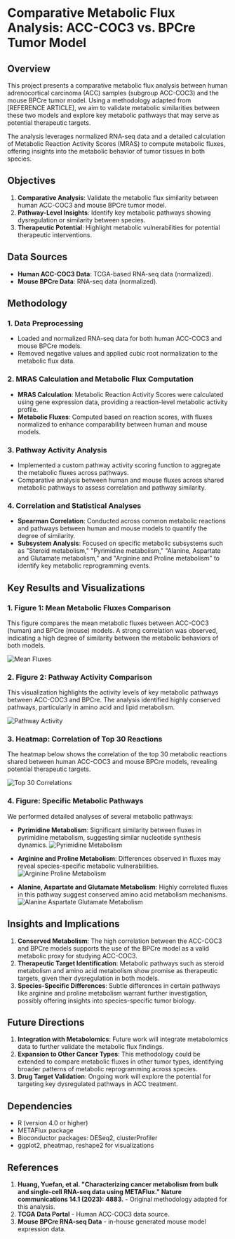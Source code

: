 # Comparative Metabolic Flux Analysis: ACC-COC3 vs. BPCre Tumor Model

## Overview

This project presents a comparative metabolic flux analysis between human adrenocortical carcinoma (ACC) samples (subgroup ACC-COC3) and the mouse BPCre tumor model. Using a methodology adapted from [REFERENCE ARTICLE], we aim to validate metabolic similarities between these two models and explore key metabolic pathways that may serve as potential therapeutic targets.

The analysis leverages normalized RNA-seq data and a detailed calculation of Metabolic Reaction Activity Scores (MRAS) to compute metabolic fluxes, offering insights into the metabolic behavior of tumor tissues in both species.

## Objectives

1. **Comparative Analysis**: Validate the metabolic flux similarity between human ACC-COC3 and mouse BPCre tumor model.
2. **Pathway-Level Insights**: Identify key metabolic pathways showing dysregulation or similarity between species.
3. **Therapeutic Potential**: Highlight metabolic vulnerabilities for potential therapeutic interventions.

## Data Sources

- **Human ACC-COC3 Data**: TCGA-based RNA-seq data (normalized).
- **Mouse BPCre Data**: RNA-seq data (normalized).

## Methodology

### 1. **Data Preprocessing**
   - Loaded and normalized RNA-seq data for both human ACC-COC3 and mouse BPCre models.
   - Removed negative values and applied cubic root normalization to the metabolic flux data.

### 2. **MRAS Calculation and Metabolic Flux Computation**
   - **MRAS Calculation**: Metabolic Reaction Activity Scores were calculated using gene expression data, providing a reaction-level metabolic activity profile.
   - **Metabolic Fluxes**: Computed based on reaction scores, with fluxes normalized to enhance comparability between human and mouse models.
   
### 3. **Pathway Activity Analysis**
   - Implemented a custom pathway activity scoring function to aggregate the metabolic fluxes across pathways.
   - Comparative analysis between human and mouse fluxes across shared metabolic pathways to assess correlation and pathway similarity.

### 4. **Correlation and Statistical Analyses**
   - **Spearman Correlation**: Conducted across common metabolic reactions and pathways between human and mouse models to quantify the degree of similarity.
   - **Subsystem Analysis**: Focused on specific metabolic subsystems such as "Steroid metabolism," "Pyrimidine metabolism," "Alanine, Aspartate and Glutamate metabolism," and "Arginine and Proline metabolism" to identify key metabolic reprogramming events.

## Key Results and Visualizations

### 1. **Figure 1: Mean Metabolic Fluxes Comparison**
   This figure compares the mean metabolic fluxes between ACC-COC3 (human) and BPCre (mouse) models. A strong correlation was observed, indicating a high degree of similarity between the metabolic behaviors of both models.

   ![Mean Fluxes](link_to_figure1)

### 2. **Figure 2: Pathway Activity Comparison**
   This visualization highlights the activity levels of key metabolic pathways between ACC-COC3 and BPCre. The analysis identified highly conserved pathways, particularly in amino acid and lipid metabolism.

   ![Pathway Activity](link_to_figure2)

### 3. **Heatmap: Correlation of Top 30 Reactions**
   The heatmap below shows the correlation of the top 30 metabolic reactions shared between human ACC-COC3 and mouse BPCre models, revealing potential therapeutic targets.

   ![Top 30 Correlations](link_to_heatmap)

### 4. **Figure: Specific Metabolic Pathways**
   We performed detailed analyses of several metabolic pathways:

   - **Pyrimidine Metabolism**:
     Significant similarity between fluxes in pyrimidine metabolism, suggesting similar nucleotide synthesis dynamics.
     ![Pyrimidine Metabolism](link_to_figure_pyrimidine)
   
   - **Arginine and Proline Metabolism**:
     Differences observed in fluxes may reveal species-specific metabolic vulnerabilities.
     ![Arginine Proline Metabolism](link_to_figure_arginine)

   - **Alanine, Aspartate and Glutamate Metabolism**:
     Highly correlated fluxes in this pathway suggest conserved amino acid metabolism mechanisms.
     ![Alanine Aspartate Glutamate Metabolism](link_to_figure_alanine)

## Insights and Implications

1. **Conserved Metabolism**: The high correlation between the ACC-COC3 and BPCre models supports the use of the BPCre model as a valid metabolic proxy for studying ACC-COC3.
2. **Therapeutic Target Identification**: Metabolic pathways such as steroid metabolism and amino acid metabolism show promise as therapeutic targets, given their dysregulation in both models.
3. **Species-Specific Differences**: Subtle differences in certain pathways like arginine and proline metabolism warrant further investigation, possibly offering insights into species-specific tumor biology.

## Future Directions

1. **Integration with Metabolomics**: Future work will integrate metabolomics data to further validate the metabolic flux findings.
2. **Expansion to Other Cancer Types**: This methodology could be extended to compare metabolic fluxes in other tumor types, identifying broader patterns of metabolic reprogramming across species.
3. **Drug Target Validation**: Ongoing work will explore the potential for targeting key dysregulated pathways in ACC treatment.

## Dependencies

- R (version 4.0 or higher)
- METAFlux package
- Bioconductor packages: DESeq2, clusterProfiler
- ggplot2, pheatmap, reshape2 for visualizations

## References

1. **Huang, Yuefan, et al. "Characterizing cancer metabolism from bulk and single-cell RNA-seq data using METAFlux." Nature communications 14.1 (2023): 4883.** - Original methodology adapted for this analysis.
2. **TCGA Data Portal** - Human ACC-COC3 data source.
3. **Mouse BPCre RNA-seq Data** - in-house generated mouse model expression data.
